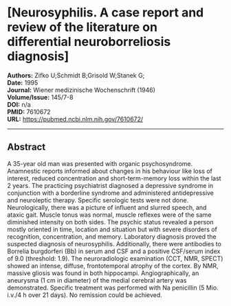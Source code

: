 # [Neurosyphilis. A case report and review of the literature on differential neuroborreliosis diagnosis]

**Authors:** Zifko U;Schmidt B;Grisold W;Stanek G;  
**Date:** 1995  
**Journal:** Wiener medizinische Wochenschrift (1946)  
**Volume/Issue:** 145/7-8  
**DOI:** n/a  
**PMID:** 7610672  
**URL:** https://pubmed.ncbi.nlm.nih.gov/7610672/

---

## Abstract

A 35-year old man was presented with organic psychosyndrome. Anamnestic reports informed about changes in his behaviour like loss of interest, reduced concentration and short-term-memory loss within the last 2 years. The practicing psychiatrist diagnosed a depressive syndrome in conjunction with a borderline syndrome and administered antidepressive and neuroleptic therapy. Specific serologic tests were not done. Neurologically, there was a picture of influent and slurred speech, and ataxic gait. Muscle tonus was normal, muscle reflexes were of the same diminished intensity on both sides. The psychic status revealed a person mostly oriented in time, location and situation but with severe disorders of recognition, concentration, and memory. Laboratory diagnosis proved the suspected diagnosis of neurosyphilis. Additionally, there were antibodies to Borrelia burgdorferi (Bb) in serum and CSF and a positive CSF/serum index of 9.0 (threshold: 1.9). The neuroradiologic examination (CCT, NMR, SPECT) showed an intense, diffuse, frontotemporal atrophy of the cortex. By NMR, massive gliosis was found in both hippocampi. Angiographically, an aneurysma (1 cm in diameter) of the medial cerebral artery was demonstrated. Specific treatment was performed with Na penicillin (5 Mio. i.v./4 h over 21 days). No remission could be achieved.
